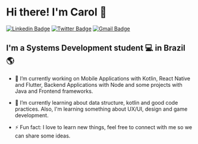 # Hi there! I'm Carol 👋

[![Linkedin Badge](https://img.shields.io/badge/-LinkedIn-blue?style=for-the-badge&logo=Linkedin&logoColor=white&link=https:https://www.linkedin.com/in/carolina-quiterio-978419188/)](https://www.linkedin.com/in/carolina-quiterio-978419188/)
[![Twitter Badge](https://img.shields.io/badge/-Twitter-1ca0f1?style=for-the-badge&labelColor=1ca0f1&logo=twitter&logoColor=white&link=https://twitter.com/carolquiterio)](https://twitter.com/carolquiterio)
[![Gmail Badge](https://img.shields.io/badge/-Gmail-c14438?style=for-the-badge&logo=Gmail&logoColor=white&link=mailto:carollquiterio@gmail.com)](mailto:carollquiterio@gmail.com)

## I'm a Systems Development student 💻 in Brazil 🌎

- 🔭  I’m currently working on Mobile Applications with Kotlin, React Native and Flutter, Backend Applications with Node and some projects with Java and Frontend frameworks.  

- 🌱  I’m currently learning about data structure, kotlin and good code practices. Also, I'm learning something about UX/UI, design and game development.

- ⚡  Fun fact: I love to learn new things, feel free to connect with me so we can share some ideas.
